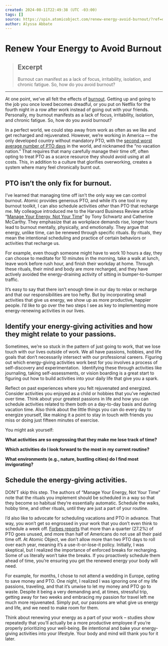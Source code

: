 ```yaml
---
created: 2024-08-11T22:49:38 (UTC -03:00)
tags: []
source: https://spin.atomicobject.com/renew-energy-avoid-burnout/?ref=dailydev
author: Alyssa Abbate
---
```


# Renew Your Energy to Avoid Burnout

> ## Excerpt
> Burnout can manifest as a lack of focus, irritability, isolation, and chronic fatigue. So, how do you avoid burnout?

---
At one point, we’ve all felt the effects of [burnout](https://spin.atomicobject.com/tag/burnout/). Getting up and going to the job you once loved becomes dreadful, or you put on Netflix for the fourth night in a row after work instead of going out with your friends. Personally, my burnout manifests as a lack of focus, irritability, isolation, and chronic fatigue. So, how do you avoid burnout?

In a perfect world, we could step away from work as often as we like and get recharged and rejuvenated. However, we’re working in America — the only developed country without mandatory PTO, with the [second worst average number of PTO days](https://www.forbes.com/advisor/business/pto-statistics/#sources_section) in the world, and nicknamed the “no vacation nation.” That requires that many carefully manage their time off, often opting to treat PTO as a scarce resource they should avoid using at all costs. This, in addition to a culture that glorifies overworking, creates a system where many feel chronically burnt out.

## **PTO isn’t the only fix for burnout.**

I’ve learned that managing time off isn’t the only way we can control burnout. Atomic provides generous PTO, and while it’s one tool in my burnout toolkit, I can also schedule activities _other_ than PTO that recharge me. My colleague introduced me to the Harvard Business Review article “[Manage Your Energy, Not Your Time](https://hbr.org/2007/10/manage-your-energy-not-your-time)” by Tony Schwartz and Catherine McCarthy. They emphasize that as workplace demands rise, longer hours lead to burnout mentally, physically, and emotionally. They argue that energy, unlike time, can be renewed through specific rituals. By rituals, they mean the intentional scheduling and practice of certain behaviors or activities that recharge us.

For example, even though someone might have to work 10 hours a day, they can choose to meditate for 10 minutes in the morning, take a walk at lunch, leave work before rush hour, and finish their workday at home. Through these rituals, their mind and body are more recharged, and they have actively avoided the energy-draining activity of sitting in bumper-to-bumper traffic.

It’s easy to say that there isn’t enough time in our day to relax or recharge and that our responsibilities are too hefty. But by incorporating small activities that give us energy, we show up as more productive, happier people. I’d like to go over the two steps I see as key to implementing more energy-renewing activities in our lives.

## **Identify your energy-giving activities and how they might relate to your passions.**

Sometimes, we’re so stuck in the pattern of just going to work, that we lose touch with our lives outside of work. We all have passions, hobbies, and life goals that don’t necessarily intersect with our professional careers. Figuring out which energy-giving activities work best for you involves a process of self-discovery and experimentation.  Identifying these through activities like journaling, taking self-assessments, or vision boarding is a great start to figuring out how to build activities into your daily life that give you a spark.

Reflect on past experiences where you felt rejuvenated and energized. Consider activities you enjoyed as a child or hobbies that you’ve neglected over time. Think about your greatest passions in life and how you can schedule activities related to them both on a day-to-day basis and during vacation time. Also think about the little things you can do every day to energize yourself, like making it a point to stay in touch with friends you miss or doing just fifteen minutes of exercise.

You might ask yourself:

**What activities are so engrossing that they make me lose track of time?**

**Which activities do I look forward to the most in my current routine?**

**What environments (e.g., nature, bustling cities) do I find most invigorating?** 

## **Schedule the energy-giving activities.**

DON’T skip this step. The authors of “Manage Your Energy, Not Your Time” note that the rituals you implement should be scheduled in a way so that they become so habitual they’re essentially automatic. Schedule the walks, hobby time, and other rituals, until they are just a part of your routine.

I’d also like to advocate for scheduling vacations and PTO in advance. That way, you won’t get so engrossed in your work that you don’t even think to schedule a week off. [Forbes reports](https://www.forbes.com/advisor/business/pto-statistics/#sources_section) that more than a quarter (27.2%) of PTO goes unused, and more than half of Americans do not use all their paid time off. At Atomic Object, we don’t allow more than two PTO days to roll over each year, meaning it’s a use-it-or-lose-it policy. Initially, I was skeptical, but I realized the importance of enforced breaks for recharging. Some of us literally won’t take the breaks. If you proactively schedule them ahead of time, you’re ensuring you get the renewed energy your body will need.

For example, for months, I chose to not attend a wedding in Europe, opting to save money and PTO. One night, I realized I was ignoring one of my life passions, traveling, and that it’s unwise to let my money and PTO go to waste. Despite it being a very demanding and, at times, stressful trip, getting away for two weeks and embracing my passion for travel left me much more rejuvenated. Simply put, our passions are what give us energy and life, and we need to make room for them.

Think about renewing your energy as a part of your work – studies show repeatedly that you’ll actually be a more productive employee if you’re properly prioritizing your well-being. Be intentional and bake your energy-giving activities into your lifestyle. Your body and mind will thank you for it later.
